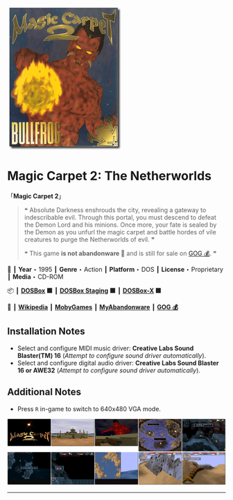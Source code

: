 ![](Thumbnail.png "application-thumbnail")

# Magic Carpet 2: The Netherworlds

「**Magic Carpet 2**」

> ❝ Absolute Darkness enshrouds the city, revealing a gateway to indescribable evil. Through this portal, you must descend to defeat the Demon Lord and his minions. Once more, your fate is sealed by the Demon as you unfurl the magic carpet and battle hordes of vile creatures to purge the Netherworlds of evil. ❞
>
> ❝ This game **is not abandonware 🚫** and is still for sale on [GOG 💰](https://www.gog.com/en/game/magic_carpet_2_the_netherworlds). ❞
>

📌 ┃ **Year** ‣ 1995 ┃ **Genre** ‣ Action ┃ **Platform** ‣ DOS ┃ **License** ‣ Proprietary ┃ **Media** ‣ CD-ROM 

📦 ┃ **[DOSBox](https://www.dosbox.com/) 🟩** ┃ **[DOSBox Staging](https://dosbox-staging.github.io/) 🟩** ┃ **[DOSBox-X](https://dosbox-x.com/) 🟩** 

📎 ┃ **[Wikipedia](https://en.wikipedia.org/wiki/Magic_Carpet_2)** ┃ **[MobyGames](https://www.mobygames.com/game/790/magic-carpet-2-the-netherworlds/)** ┃ **[MyAbandonware](https://www.myabandonware.com/game/magic-carpet-2-the-netherworlds-2w2)** ┃ **[GOG 💰](https://www.gog.com/en/game/magic_carpet_2_the_netherworlds)** 

## Installation Notes
- Select and configure MIDI music driver: **Creative Labs Sound Blaster(TM) 16** (*Attempt to configure sound driver automatically*).
- Select and configure digital audio driver: **Creative Labs Sound Blaster 16 or AWE32** (*Attempt to configure sound driver automatically*).

## Additional Notes
- Press `R` in-game to switch to 640x480 VGA mode.

![](Montage.png "Magic Carpet 2: The Netherworlds")

---

